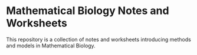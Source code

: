 # Mathematical Biology Notes and Worksheets

This repository is a collection of notes and worksheets introducing methods and models in Mathematical Biology.


